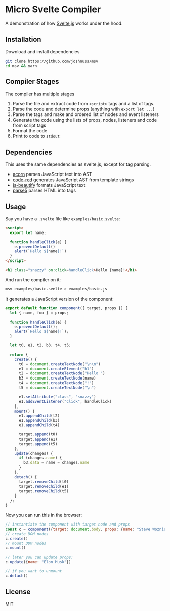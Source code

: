 # Micro Svelte Compiler

A demonstration of how [Svelte.js](https://svelte.dev) works under the hood.

## Installation

Download and install dependencies

```bash
git clone https://github.com/joshnuss/msv
cd msv && yarn
```

## Compiler Stages

The compiler has multiple stages

1. Parse the file and extract code from `<script>` tags and a list of tags.
2. Parse the code and determine props (anything with `export let ...`)
3. Parse the tags and make and ordered list of nodes and event listeners
4. Generate the code using the lists of props, nodes, listeners and code from script tags
5. Format the code
6. Print to code to `stdout`

## Dependencies

This uses the same dependencies as svelte.js, except for tag parsing.

- [acorn](https://www.npmjs.com/package/acorn) parses JavaScript text into AST
- [code-red](https://www.npmjs.com/package/code-red) generates JavaScript AST from template strings
- [js-beautify](https://www.npmjs.com/package/js-beautify) formats JavaScript text
- [parse5](https://www.npmjs.com/package/parse5) parses HTML into tags

## Usage

Say you have a `.svelte` file like `examples/basic.svelte`:

```html
<script>
  export let name;

  function handleClick(e) {
    e.preventDefault()
    alert(`Hello ${name}!`)
  }
</script>

<h1 class="snazzy" on:click=handleClick>Hello {name}!</h1>
```

And run the compiler on it:

```bash
msv examples/basic.svelte > examples/basic.js
```

It generates a JavaScript version of the component:

```js
export default function component({ target, props }) {
  let { name, foo } = props;

  function handleClick(e) {
    e.preventDefault();
    alert(`Hello ${name}!`);
  }

  let t0, e1, t2, b3, t4, t5;

  return {
    create() {
      t0 = document.createTextNode("\n\n")
      e1 = document.createElement("h1")
      t2 = document.createTextNode("Hello ")
      b3 = document.createTextNode(name)
      t4 = document.createTextNode("!")
      t5 = document.createTextNode("\n")

      e1.setAttribute("class", "snazzy")
      e1.addEventListener("click", handleClick)
    },
    mount() {
      e1.appendChild(t2)
      e1.appendChild(b3)
      e1.appendChild(t4)

      target.append(t0)
      target.append(e1)
      target.append(t5)
    },
    update(changes) {
      if (changes.name) {
        b3.data = name = changes.name
      }
    },
    detach() {
      target.removeChild(t0)
      target.removeChild(e1)
      target.removeChild(t5)
    }
  };
}
```

Now you can run this in the browser:

```js
// instantiate the component with target node and props
const c = component({target: document.body, props: {name: "Steve Wozniak"}})
// create DOM nodes
c.create()
// mount DOM nodes
c.mount()

// later you can update props:
c.update({name: "Elon Musk"})

// if you want to unmount
c.detach()
```

## License

MIT
